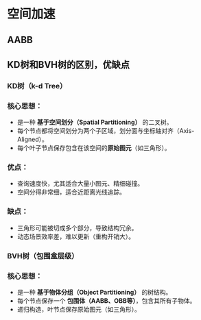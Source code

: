 # 空间加速
## AABB
## KD树和BVH树的区别，优缺点

### KD树（k-d Tree）
### 核心思想：

-   是一种 **基于空间划分（Spatial Partitioning）** 的二叉树。
-   每个节点都将空间划分为两个子区域，划分面与坐标轴对齐（Axis-Aligned）。
-   每个叶子节点保存包含在该空间的**原始图元**（如三角形）。

### 优点：

-   查询速度快，尤其适合大量小图元、精细碰撞。
-   空间分得非常细，适合近距离光线追踪。
    

### 缺点：

-   三角形可能被切成多个部分，导致结构冗余。
-   动态场景效率差，难以更新（重构开销大）。

### BVH树（包围盒层级）

### 核心思想：

-   是一种 **基于物体分组（Object Partitioning）** 的树结构。
-   每个节点保存一个 **包围体（AABB、OBB等）**，包含其所有子物体。
-   递归构造，叶节点保存原始图元（如三角形）。
<!--stackedit_data:
eyJoaXN0b3J5IjpbMTg5NDQ5NDE1MF19
-->